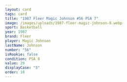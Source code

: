 ```yaml
---
layout: card
tags: card
title: "1987 Fleer Magic Johnson #56 PSA 7"
image: /images/uploads/1987-fleer-magic-johnson-8.webp
sport: Basketball
year: 1987
brand: Fleer
player: Magic Johnson
lastName: Johnson
number: "56"
isRookie: false
condition: PSA 8
value: 29
displayCase: "5"
order: 10
---
```

